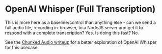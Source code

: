 # OpenAI Whisper (Full Transcription)

This is more here as a baseline/control than anything else - can we send a full audio file, recording in-browser, to a NodeJS server and get it to respond with a complete transcription? Yes. Is doing this fast? No.

See the [Chunked Audio writeup](./openai-chunked.md) for a better exploration of OpenAI Whisper for this usecase.

